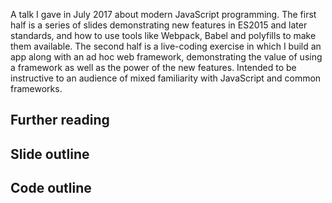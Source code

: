 A talk I gave in July 2017 about modern JavaScript programming. The first half is a series of
slides demonstrating new features in ES2015 and later standards, and how to use tools like
Webpack, Babel and polyfills to make them available. The second half is a live-coding exercise in
which I build an app along with an ad hoc web framework, demonstrating the value of using a
framework as well as the power of the new features. Intended to be instructive to an audience of
mixed familiarity with JavaScript and common frameworks.

## Further reading



## Slide outline

## Code outline
